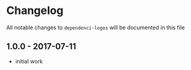 # Changelog

All notable changes to `dependenci-logos` will be documented in this file

## 1.0.0 - 2017-07-11

- initial work
